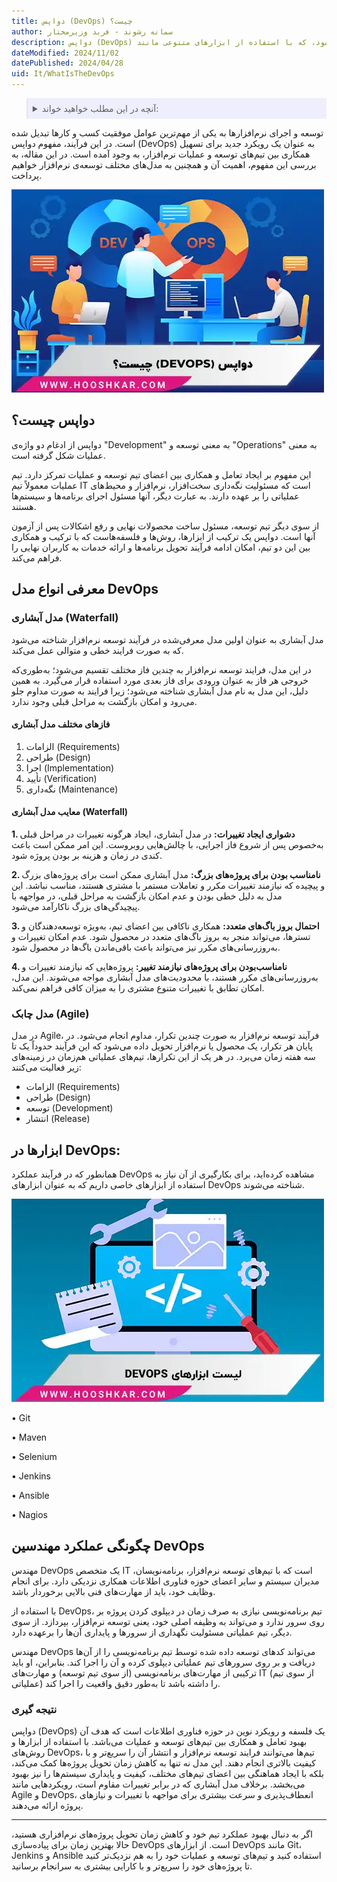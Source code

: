 ```yaml
---
title: دواپس (DevOps) چیست؟
author: سمانه رشوند - فربد وزیرمختار
description: دواپس (DevOps) به‌عنوان یک رویکرد برای همکاری بین تیم‌های توسعه و عملیات نرم‌افزار تشریح می‌شود، که با استفاده از ابزارهای متنوعی مانند Git و Jenkins، فرآیند توسعه و ارائه نرم‌افزار را تسهیل می‌کند.
dateModified: 2024/11/02
datePublished: 2024/04/28
uid: It/WhatIsTheDevOps
---
```


<blockquote style="background-color:#eeeefc; padding:0.5rem">
<details>
   <summary>آنچه در این مطلب خواهید خواند:</summary>
 <ul>
  <li>مفهوم دواپس (DevOps) چیست؟</li>
  <li>معرفی انواع مدل DevOps</li>
  <ul>
    <li>مدل آبشاری (Waterfall) چیست؟</li>
      <ul>
        <li>فاز‌های مختلف مدل آبشاری</li>
        <li>معایب مدل آبشاری (Waterfall)</li>
      </ul>
    <li>مدل چابک (Agile)</li>
  </ul>
  <li>ابزارها در DevOps</li>
  <li>چگونگی عملکرد مهندسین DevOps</li>
</ul>
</details>
</blockquote>

 توسعه و اجرای نرم‌افزارها به یکی از مهم‌ترین عوامل موفقیت کسب و کارها تبدیل شده است. در این فرآیند، مفهوم دواپس (DevOps) به عنوان یک رویکرد جدید برای تسهیل همکاری بین تیم‌های توسعه و عملیات نرم‌افزار، به وجود آمده است. 
در این مقاله، به بررسی این مفهوم، اهمیت آن و همچنین به مدل‌های مختلف توسعه‌ی نرم‌افزار خواهیم پرداخت.

![دواپس چیست؟](./Images/WhatIsDevOps.webp)

## دواپس چیست؟

دواپس از ادغام دو واژه‌ی "Development" به معنی توسعه و "Operations" به معنی عملیات شکل گرفته است.

این مفهوم بر ایجاد تعامل و همکاری بین اعضای تیم توسعه و عملیات تمرکز دارد. تیم عملیات معمولاً تیم IT است که مسئولیت نگه‌داری سخت‌افزار، نرم‌افزار و محیط‌های عملیاتی را بر عهده دارند. به عبارت دیگر، آنها مسئول اجرای برنامه‌ها و سیستم‌ها هستند. 

از سوی دیگر تیم توسعه، مسئول ساخت محصولات نهایی و رفع اشکالات پس از آزمون آنها است. دواپس یک ترکیب از ابزارها، روش‌ها و فلسفه‌هاست که با ترکیب و همکاری بین این دو تیم، امکان ادامه فرآیند تحویل برنامه‌ها و ارائه خدمات به کاربران نهایی را فراهم می‌کند.

## معرفی انواع مدل DevOps

### مدل آبشاری (Waterfall)

مدل آبشاری به عنوان اولین مدل معرفی‌شده در فرآیند توسعه نرم‌افزار شناخته می‌شود که به صورت فرایند خطی و متوالی عمل می‌کند. 

در این مدل، فرایند توسعه نرم‌افزار به چندین فاز مختلف تقسیم می‌شود؛ به‌طوری‌که خروجی هر فاز به عنوان ورودی برای فاز بعدی مورد استفاده قرار می‌گیرد. به همین دلیل، این مدل به نام مدل آبشاری شناخته می‌شود؛ زیرا فرایند به صورت مداوم جلو می‌رود و امکان بازگشت به مراحل قبلی وجود ندارد.

#### فاز‌های مختلف مدل آبشاری

1. الزامات (Requirements)
2. طراحی (Design)
3. اجرا (Implementation)
4. تأیید (Verification)
5. نگه‌داری (Maintenance)

#### معایب مدل آبشاری (Waterfall)

**1. دشواری ایجاد تغییرات:** در مدل آبشاری، ایجاد هرگونه تغییرات در مراحل قبلی به‌خصوص پس از شروع فاز اجرایی، با چالش‌هایی روبروست. این امر ممکن است باعث کندی در زمان و هزینه بر بودن پروژه شود.

**2. نامناسب ‌بودن برای پروژه‌های بزرگ:** مدل آبشاری ممکن است برای پروژه‌های بزرگ و پیچیده که نیازمند تغییرات مکرر و تعاملات مستمر با مشتری هستند، مناسب نباشد. این مدل به دلیل خطی بودن و عدم امکان بازگشت به مراحل قبلی، در مواجهه با پیچیدگی‌های بزرگ ناکارآمد می‌شود.

**3. احتمال بروز باگ‌های متعدد:** همکاری ناکافی بین اعضای تیم، به‌ویژه توسعه‌دهندگان و تسترها، می‌تواند منجر به بروز باگ‌های متعدد در محصول شود. عدم امکان تغییرات و به‌روزرسانی‌های مکرر نیز می‌تواند باعث باقی‌ماندن باگ‌ها در محصول شود.

**4. نامناسب‌بودن برای پروژه‌های نیازمند تغییر:** پروژه‌هایی که نیازمند تغییرات و به‌روزرسانی‌های مکرر هستند، با محدودیت‌های مدل آبشاری مواجه می‌شوند. این مدل، امکان تطابق با تغییرات متنوع مشتری را به میزان کافی فراهم نمی‌کند.

### مدل چابک (Agile)

در مدل Agile، فرآیند توسعه نرم‌افزار به صورت چندین تکرار، مداوم انجام می‌شود. در پایان هر تکرار، یک محصول یا نرم‌افزار تحویل داده می‌شود که این فرآیند حدوداً یک تا سه هفته زمان می‌برد. در هر یک از این تکرارها، تیم‌های عملیاتی هم‌زمان در زمینه‌های زیر فعالیت می‌کنند:

- الزامات (Requirements)
- طراحی (Design)
- توسعه (Development)
- انتشار (Release)


## ابزارها در DevOps:

همانطور که در فرآیند عملکرد DevOps مشاهده کرده‌اید، برای بکارگیری از آن نیاز به استفاده از ابزارهای خاصی داریم که به عنوان ابزارهای DevOps شناخته می‌شوند.

![ابزارهای دواپس](./Images/DevOpsTools.webp)

•	Git

•	Maven

•	Selenium

•	Jenkins

•	Ansible

•	Nagios

## چگونگی عملکرد مهندسین DevOps

مهندس DevOps یک متخصص IT است که با تیم‌های توسعه نرم‌افزار، برنامه‌نویسان، مدیران سیستم و سایر اعضای حوزه فناوری اطلاعات همکاری نزدیکی دارد. برای انجام وظایف خود، باید از مهارت‌های فنی بالایی برخوردار باشد.

با استفاده از DevOps، تیم برنامه‌نویسی نیازی به صرف زمان در دیپلوی کردن پروژه بر روی سرور ندارد و می‌تواند به وظیفه اصلی خود، یعنی توسعه نرم‌افزار، بپردازد. از سوی دیگر، تیم عملیاتی مسئولیت نگهداری از سرورها و پایداری آن‌ها را برعهده دارد. 

مهندس DevOps می‌تواند کدهای توسعه داده شده توسط تیم برنامه‌نویسی را از آن‌ها دریافت و بر روی سرورهای تیم عملیاتی دیپلوی کرده و آن را اجرا کند. بنابراین، او باید ترکیبی از مهارت‌های برنامه‌نویسی (از سوی تیم توسعه) و مهارت‌های IT (از سوی تیم عملیاتی) را داشته باشد تا به‌طور دقیق واقعیت را اجرا کند.

### نتیجه گیری
دواپس (DevOps) یک فلسفه و رویکرد نوین در حوزه فناوری اطلاعات است که هدف آن بهبود تعامل و همکاری بین تیم‌های توسعه و عملیات می‌باشد. با استفاده از ابزارها و روش‌های DevOps، تیم‌ها می‌توانند فرایند توسعه نرم‌افزار و انتشار آن را سریع‌تر و با کیفیت بالاتری انجام دهند. این مدل نه تنها به کاهش زمان تحویل پروژه‌ها کمک می‌کند، بلکه با ایجاد هماهنگی بین اعضای تیم‌های مختلف، کیفیت و پایداری سیستم‌ها را نیز بهبود می‌بخشد. برخلاف مدل آبشاری که در برابر تغییرات مقاوم است، رویکردهایی مانند Agile و DevOps، انعطاف‌پذیری و سرعت بیشتری برای مواجهه با تغییرات و نیازهای پروژه ارائه می‌دهند.

---
اگر به دنبال بهبود عملکرد تیم خود و کاهش زمان تحویل پروژه‌های نرم‌افزاری هستید، حالا بهترین زمان برای پیاده‌سازی DevOps است. از ابزارهای DevOps مانند Git، Jenkins و Ansible استفاده کنید و تیم‌های توسعه و عملیات خود را به هم نزدیک‌تر کنید تا پروژه‌های خود را سریع‌تر و با کارایی بیشتری به سرانجام برسانید.